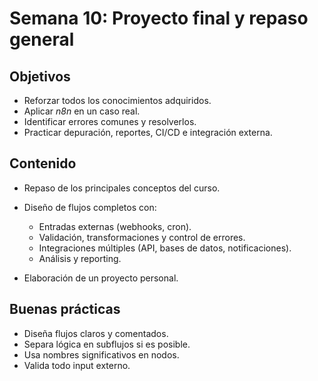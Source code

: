 # Semana 10: Proyecto final y repaso general

## Objetivos

- Reforzar todos los conocimientos adquiridos.
- Aplicar *n8n* en un caso real.
- Identificar errores comunes y resolverlos.
- Practicar depuración, reportes, CI/CD e integración externa.

## Contenido

- Repaso de los principales conceptos del curso.
- Diseño de flujos completos con:
  - Entradas externas (webhooks, cron).
  - Validación, transformaciones y control de errores.
  - Integraciones múltiples (API, bases de datos, notificaciones).
  - Análisis y reporting.

- Elaboración de un proyecto personal.

## Buenas prácticas

- Diseña flujos claros y comentados.
- Separa lógica en subflujos si es posible.
- Usa nombres significativos en nodos.
- Valida todo input externo.
